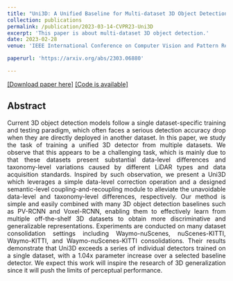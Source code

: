 ```yaml
---
title: "Uni3D: A Unified Baseline for Multi-dataset 3D Object Detection"
collection: publications
permalink: /publication/2023-03-14-CVPR23-Uni3D
excerpt: 'This paper is about multi-dataset 3D object detection.'
date: 2023-02-28
venue: 'IEEE International Conference on Computer Vision and Pattern Recognition (2023)'

paperurl: 'https://arxiv.org/abs/2303.06880'

---
```


[[Download paper here]](https://arxiv.org/abs/2303.06880)
[[Code is available]](https://github.com/PJLab-ADG/3DTrans)

## Abstract

<p style="text-align:justify; text-justify:inter-ideograph">
Current 3D object detection models follow a single dataset-specific training and testing paradigm, which often faces a serious detection accuracy drop when they are directly deployed in another dataset. In this paper, we study the task of training a unified 3D detector from multiple datasets. We observe that this appears to be a challenging task, which is mainly due to that these datasets present substantial data-level differences and taxonomy-level variations caused by different LiDAR types and data acquisition standards. Inspired by such observation, we present a Uni3D which leverages a simple data-level correction operation and a designed semantic-level coupling-and-recoupling module to alleviate the unavoidable data-level and taxonomy-level differences, respectively. Our method is simple and easily combined with many 3D object detection baselines such as PV-RCNN and Voxel-RCNN, enabling them to effectively learn from multiple off-the-shelf 3D datasets to obtain more discriminative and generalizable representations. Experiments are conducted on many dataset consolidation settings including Waymo-nuScenes, nuScenes-KITTI, Waymo-KITTI, and Waymo-nuScenes-KITTI consolidations. Their results demonstrate that Uni3D exceeds a series of individual detectors trained on a single dataset, with a 1.04x parameter increase over a selected baseline detector. We expect this work will inspire the research of 3D generalization since it will push the limits of perceptual performance.
</p>